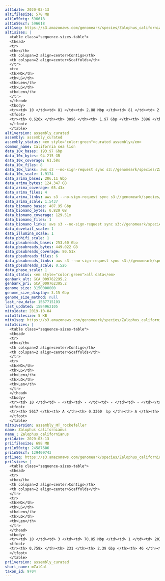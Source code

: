 ```yaml
---
alt1date: 2020-03-13
alt1filesize: 578 MB
alt1n50ctg: 596618
alt1n50scf: 596618
alt1seq: https://s3.amazonaws.com/genomeark/species/Zalophus_californianus/mZalCal1/assembly_curated/mZalCal1.alt.cur.20200313.fasta.gz
alt1sizes: |
  <table class="sequence-sizes-table">
  <thead>
  <tr>
  <th></th>
  <th colspan=2 align=center>Contigs</th>
  <th colspan=2 align=center>Scaffolds</th>
  </tr>
  <tr>
  <th>NG</th>
  <th>LG</th>
  <th>Len</th>
  <th>LG</th>
  <th>Len</th>
  </tr>
  </thead>
  <tbody>
  <tr><td> 10 </td><td> 81 </td><td> 2.88 Mbp </td><td> 81 </td><td> 2.88 Mbp </td></tr>  <tr><td> 20 </td><td> 215 </td><td> 1.99 Mbp </td><td> 215 </td><td> 1.99 Mbp </td></tr>  <tr><td> 30 </td><td> 406 </td><td> 1.39 Mbp </td><td> 406 </td><td> 1.39 Mbp </td></tr>  <tr><td> 40 </td><td> 680 </td><td> 0.97 Mbp </td><td> 680 </td><td> 0.97 Mbp </td></tr>  <tr style="background-color:#cccccc;"><td> 50 </td><td> 1089 </td><td> 0.60 Mbp </td><td> 1089 </td><td> 0.60 Mbp </td></tr>  <tr><td> 60 </td><td> 2055 </td><td> 0.15 Mbp </td><td> 2055 </td><td> 0.15 Mbp </td></tr>  <tr><td> 70 </td><td> - </td><td> - </td><td> - </td><td> - </td></tr>  <tr><td> 80 </td><td> - </td><td> - </td><td> - </td><td> - </td></tr>  <tr><td> 90 </td><td> - </td><td> - </td><td> - </td><td> - </td></tr>  <tr><td> 100 </td><td> - </td><td> - </td><td> - </td><td> - </td></tr>  </tbody>
  <tfoot>
  <tr><th> 0.626x </th><th> 3096 </th><th> 1.97 Gbp </th><th> 3096 </th><th> 1.97 Gbp </th></tr>
  </tfoot>
  </table>
alt1version: assembly_curated
assembly: assembly_curated
assembly_status: <em style="color:green">curated assembly</em>
common_name: California sea lion
data_10x_bases: 193.97 Gbp
data_10x_bytes: 94.215 GB
data_10x_coverage: 61.58x
data_10x_files: 8
data_10x_links: aws s3 --no-sign-request sync s3://genomeark/species/Zalophus_californianus/mZalCal1/genomic_data/10x/ .<br>
data_10x_scale: 1.9174
data_arima_bases: 206.11 Gbp
data_arima_bytes: 124.347 GB
data_arima_coverage: 65.43x
data_arima_files: 4
data_arima_links: aws s3 --no-sign-request sync s3://genomeark/species/Zalophus_californianus/mZalCal1/genomic_data/arima/ .<br>
data_arima_scale: 1.5437
data_bionano_bases: 407.95 Gbp
data_bionano_bytes: 0.820 GB
data_bionano_coverage: 129.51x
data_bionano_files: 1
data_bionano_links: aws s3 --no-sign-request sync s3://genomeark/species/Zalophus_californianus/mZalCal1/genomic_data/bionano/ .<br>
data_dovetail_scale: 1
data_illumina_scale: 1
data_pbhifi_scale: 1
data_pbsubreads_bases: 253.60 Gbp
data_pbsubreads_bytes: 449.022 GB
data_pbsubreads_coverage: 80.51x
data_pbsubreads_files: 6
data_pbsubreads_links: aws s3 --no-sign-request sync s3://genomeark/species/Zalophus_californianus/mZalCal1/genomic_data/pacbio/ . --exclude "*ccs*bam*"<br>
data_pbsubreads_scale: 0.526
data_phase_scale: 1
data_status: <em style="color:green">all data</em>
genbank_alt: GCA_009762295.2
genbank_pri: GCA_009762305.2
genome_size: 3150000000
genome_size_display: 3.15 Gbp
genome_size_method: null
last_raw_data: 1567715103
last_updated: 1584962105
mito1date: 2019-10-04
mito1filesize: 5 KB
mito1seq: https://s3.amazonaws.com/genomeark/species/Zalophus_californianus/mZalCal1/assembly_MT_rockefeller/mZalCal1.MT.20191004.fasta.gz
mito1sizes: |
  <table class="sequence-sizes-table">
  <thead>
  <tr>
  <th></th>
  <th colspan=2 align=center>Contigs</th>
  <th colspan=2 align=center>Scaffolds</th>
  </tr>
  <tr>
  <th>NG</th>
  <th>LG</th>
  <th>Len</th>
  <th>LG</th>
  <th>Len</th>
  </tr>
  </thead>
  <tbody>
  <tr><td> 10 </td><td> - </td><td> - </td><td> - </td><td> - </td></tr>  <tr><td> 20 </td><td> - </td><td> - </td><td> - </td><td> - </td></tr>  <tr><td> 30 </td><td> - </td><td> - </td><td> - </td><td> - </td></tr>  <tr><td> 40 </td><td> - </td><td> - </td><td> - </td><td> - </td></tr>  <tr style="background-color:#cccccc;"><td> 50 </td><td> - </td><td style="background-color:#ff8888;"> - </td><td> - </td><td style="background-color:#ff8888;"> - </td></tr>  <tr><td> 60 </td><td> - </td><td> - </td><td> - </td><td> - </td></tr>  <tr><td> 70 </td><td> - </td><td> - </td><td> - </td><td> - </td></tr>  <tr><td> 80 </td><td> - </td><td> - </td><td> - </td><td> - </td></tr>  <tr><td> 90 </td><td> - </td><td> - </td><td> - </td><td> - </td></tr>  <tr><td> 100 </td><td> - </td><td> - </td><td> - </td><td> - </td></tr>  </tbody>
  <tfoot>
  <tr><th> 5617 </th><th> A </th><th> 0.3360  bp </th><th> A </th><th> 0.3360  bp </th></tr>
  </tfoot>
  </table>
mito1version: assembly_MT_rockefeller
name: Zalophus californianus
name_: Zalophus_californianus
pri1date: 2020-03-13
pri1filesize: 698 MB
pri1n50ctg: 24587606
pri1n50scf: 129409743
pri1seq: https://s3.amazonaws.com/genomeark/species/Zalophus_californianus/mZalCal1/assembly_curated/mZalCal1.pri.cur.20200313.fasta.gz
pri1sizes: |
  <table class="sequence-sizes-table">
  <thead>
  <tr>
  <th></th>
  <th colspan=2 align=center>Contigs</th>
  <th colspan=2 align=center>Scaffolds</th>
  </tr>
  <tr>
  <th>NG</th>
  <th>LG</th>
  <th>Len</th>
  <th>LG</th>
  <th>Len</th>
  </tr>
  </thead>
  <tbody>
  <tr><td> 10 </td><td> 3 </td><td> 70.85 Mbp </td><td> 1 </td><td> 203.41 Mbp </td></tr>  <tr><td> 20 </td><td> 9 </td><td> 48.36 Mbp </td><td> 3 </td><td> 191.60 Mbp </td></tr>  <tr><td> 30 </td><td> 16 </td><td> 40.52 Mbp </td><td> 4 </td><td> 154.43 Mbp </td></tr>  <tr><td> 40 </td><td> 25 </td><td> 30.66 Mbp </td><td> 7 </td><td> 140.58 Mbp </td></tr>  <tr style="background-color:#cccccc;"><td> 50 </td><td> 36 </td><td style="background-color:#88ff88;"> 24.59 Mbp </td><td> 9 </td><td style="background-color:#88ff88;"> 129.41 Mbp </td></tr>  <tr><td> 60 </td><td> 53 </td><td> 14.65 Mbp </td><td> 11 </td><td> 113.59 Mbp </td></tr>  <tr><td> 70 </td><td> 83 </td><td> 7.13 Mbp </td><td> 15 </td><td> 89.16 Mbp </td></tr>  <tr><td> 80 </td><td> - </td><td> - </td><td> - </td><td> - </td></tr>  <tr><td> 90 </td><td> - </td><td> - </td><td> - </td><td> - </td></tr>  <tr><td> 100 </td><td> - </td><td> - </td><td> - </td><td> - </td></tr>  </tbody>
  <tfoot>
  <tr><th> 0.759x </th><th> 231 </th><th> 2.39 Gbp </th><th> 46 </th><th> 2.41 Gbp </th></tr>
  </tfoot>
  </table>
pri1version: assembly_curated
short_name: mZalCal
taxon_id: 9704
---
```

